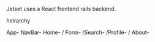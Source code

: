 Jetset uses a React frontend rails backend.


heirarchy 

App-
    NavBar-      Home- / Form-      /Search-    /Profile-   /   About-
                                       






